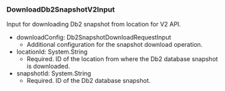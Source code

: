 ### DownloadDb2SnapshotV2Input
Input for downloading Db2 snapshot from location for V2 API.

- downloadConfig: Db2SnapshotDownloadRequestInput
  - Additional configuration for the snapshot download operation.
- locationId: System.String
  - Required. ID of the location from where the Db2 database snapshot is downloaded.
- snapshotId: System.String
  - Required. ID of the Db2 database snapshot.

